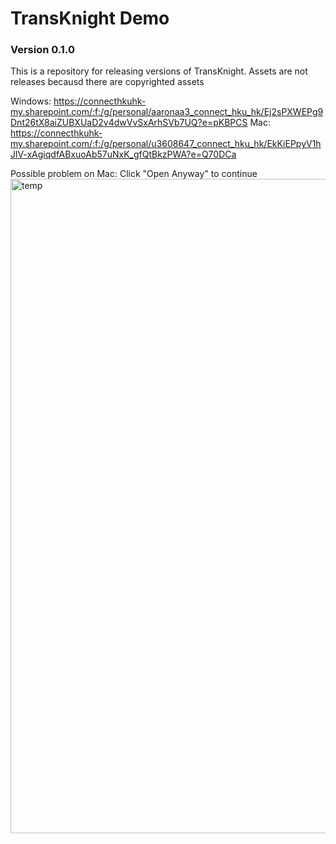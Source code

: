 # TransKnight Demo
### Version 0.1.0

This is a repository for releasing versions of TransKnight.
Assets are not releases becausd there are copyrighted assets

Windows: https://connecthkuhk-my.sharepoint.com/:f:/g/personal/aaronaa3_connect_hku_hk/Ej2sPXWEPg9Dnt26tX8aiZUBXUaD2v4dwVvSxArhSVb7UQ?e=pKBPCS
Mac: https://connecthkuhk-my.sharepoint.com/:f:/g/personal/u3608647_connect_hku_hk/EkKiEPpyV1hJlV-xAgiqdfABxuoAb57uNxK_gfQtBkzPWA?e=Q70DCa

Possible problem on Mac:
Click "Open Anyway" to continue
<img width="1047" alt="temp" src="https://github.com/Aaron-AA0721/COMP3329Project/assets/116526310/245249ae-bb20-428b-9603-a425af1ca715">
